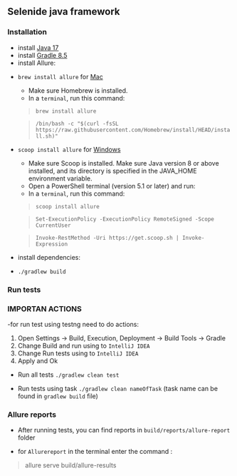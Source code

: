 ## Selenide java framework

### Installation

- install [Java 17](https://www.oracle.com/java/technologies/javase/jdk17-archive-downloads.html)
- install [Gradle 8.5](https://gradle.org/releases/)
- install Allure:

* `brew install allure` for [Mac](https://brew.sh/)
    * Make sure Homebrew is installed.
    * In a `terminal`, run this command:
  > `brew install allure`

  > `/bin/bash -c "$(curl -fsSL https://raw.githubusercontent.com/Homebrew/install/HEAD/install.sh)"`


* `scoop install allure` for [Windows](https://scoop.sh/)

    - Make sure Scoop is installed.
      Make sure Java version 8 or above installed, and its directory is specified in the JAVA_HOME environment variable.
    - Open a PowerShell terminal (version 5.1 or later) and run:
    - In a `terminal`, run this command:

  > `scoop install allure`

  > `Set-ExecutionPolicy -ExecutionPolicy RemoteSigned -Scope CurrentUser`

  > `Invoke-RestMethod -Uri https://get.scoop.sh | Invoke-Expression`


* install dependencies:
* `./gradlew build`

### Run tests

### IMPORTAN ACTIONS

-for run test using testng need to do actions:

1. Open Settings -> Build, Execution, Deployment -> Build Tools -> Gradle
2. Change Build and run using to `IntelliJ IDEA`
3. Change Run tests using to `IntelliJ IDEA`
4. Apply and Ok


- Run all tests `./gradlew clean test`

- Run tests using task `./gradlew clean nameOfTask` (task name can be found in `gradlew build` file)

### Allure reports

- After running tests, you can find reports in `build/reports/allure-report` folder

- for `Allurereport` in the terminal enter the command :

> allure serve build/allure-results

